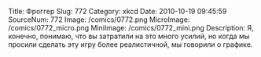 Title: Фроггер 
Slug: 772 
Category: xkcd 
Date: 2010-10-19 09:45:59 
SourceNum: 772 
Image: /comics/0772.png 
MicroImage: /comics/0772_micro.png 
MiniImage: /comics/0772_mini.png 
Description: Я, конечно, понимаю, что вы затратили на это много усилий, но когда мы просили сделать эту игру более реалистичной, мы говорили о графике. 

